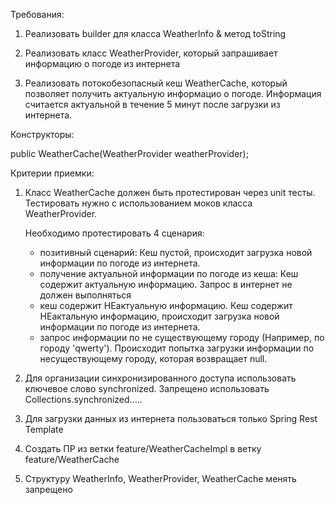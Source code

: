 Требования:

1. Реализовать builder для класса WeatherInfo & метод toString

2. Реализовать класс WeatherProvider, который запрашивает информацию о погоде из интернета

3. Реализовать потокобезопасный кеш WeatherCache, который позволяет получить актуальную информацио о погоде.
   Информация считается актуальной в течение 5 минут после загрузки из интернета.
   
Конструкторы:

public WeatherCache(WeatherProvider weatherProvider);
   
Критерии приемки:

1. Класс WeatherCache должен быть протестирован через unit тесты.
   Тестировать нужно с использованием моков класса WeatherProvider.
   
   Необходимо протестировать 4 сценария:
    - позитивный сценарий: Кеш пустой, происходит загрузка новой информации по погоде из интернета. 
	- получение актуальной информации по погоде из кеша: Кеш содержит актуальную информацию. Запрос в интернет не должен выполняться
    - кеш содержит НЕактуальную информацию. Кеш содержит НЕактальную информацию, происходит загрузка новой информации по погоде из интернета. 
	- запрос информации по не существующему городу (Например, по городу 'qwerty'). Происходит попытка загрузки информации по несуществующему городу, которая возвращает null. 

2. Для организации синхронизированного доступа использовать ключевое слово synchronized.
   Запрещено использовать Collections.synchronized.....
   
3. Для загрузки данных из интернета пользоваться только Spring Rest Template
	
4. Создать ПР из ветки feature/WeatherCacheImpl в ветку feature/WeatherCache

5. Структуру WeatherInfo, WeatherProvider, WeatherCache менять запрещено